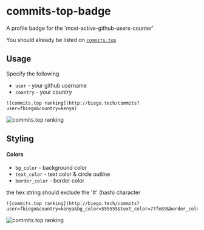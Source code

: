 # commits-top-badge
A profile badge for the 'most-active-github-users-counter'

You should already be listed on [`commits.top`](https://commits.top/)

## Usage
Specify the following
- `user` - your github username
- `country` - your country
```
![commits.top ranking](http://biego.tech/commits?user=fbiego&country=kenya)
```
![commits.top ranking](http://biego.tech/commits?user=fbiego&country=kenya)

## Styling
#### Colors
- `bg_color` - background color
- `text_color` - text color & circle outline
- `border_color` - border color

the hex string should exclude the '#' (hash) character
```
![commits.top ranking](http://biego.tech/commits?user=fbiego&country=kenya&bg_color=555555&text_color=77fe89&border_color=89452e)
```
![commits.top ranking](http://biego.tech/commits?user=fbiego&country=kenya&bg_color=555555&text_color=77fe89&border_color=89452e)


